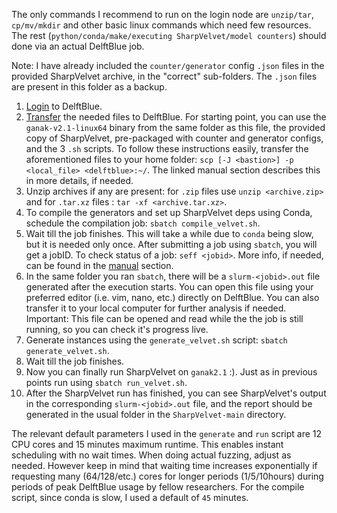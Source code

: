The only commands I recommend to run on the login node are `unzip/tar`, `cp/mv/mkdir` and other basic linux commands which need few resources. The rest (`python/conda/make/executing SharpVelvet/model counters`) should done via an actual DelftBlue job.

Note: I have already included the `counter/generator` config `.json` files in the provided SharpVelvet archive, in the "correct" sub-folders. The `.json` files are present in this folder as a backup.

1. [Login](https://doc.dhpc.tudelft.nl/delftblue/Remote-access-to-DelftBlue/) to DelftBlue.
2. [Transfer](https://doc.dhpc.tudelft.nl/delftblue/Data-transfer-to-DelftBlue/) the needed files to DelftBlue. For starting point, you can use the `ganak-v2.1-linux64` binary from the same folder as this file, the provided copy of SharpVelvet, pre-packaged with counter and generator configs, and the 3 `.sh` scripts. To follow these instructions easily, transfer the aforementioned files to your home folder: `scp [-J <bastion>] -p <local_file> <delftblue>:~/`. The linked manual section describes this in more details, if needed.
3. Unzip archives if any are present: for `.zip` files use `unzip <archive.zip>` and for `.tar.xz` files : `tar -xf <archive.tar.xz>`.
4. To compile the generators and set up SharpVelvet deps using Conda, schedule the compilation job: `sbatch compile_velvet.sh`.
5. Wait till the job finishes. This will take a while due to `conda` being slow, but it is needed only once. After submitting a job using `sbatch`, you will get a jobID. To check status of a job: `seff <jobid>`. More info, if needed, can be found in the [manual](https://doc.dhpc.tudelft.nl/delftblue/Slurm-trouble-shooting/) section.
6. In the same folder you ran `sbatch`, there will be a `slurm-<jobid>.out` file generated after the execution starts. You can open this file using your preferred editor (i.e. vim, nano, etc.) directly on DelftBlue. You can also transfer it to your local computer for further analysis if needed. Important: This file can be opened and read while the the job is still running, so you can check it's progress live.
7. Generate instances using the `generate_velvet.sh` script: `sbatch generate_velvet.sh`. 
8. Wait till the job finishes.
9. Now you can finally run SharpVelvet on `ganak2.1` :). Just as in previous points run using `sbatch run_velvet.sh`.
10. After the SharpVelvet run has finished, you can see SharpVelvet's output in the corresponding `slurm-<jobid>.out` file, and the report should be generated in the usual folder in the `SharpVelvet-main` directory.

The relevant default parameters I used in the `generate` and `run` script are 12 CPU cores and 15 minutes maximum runtime. This enables instant scheduling with no wait times. When doing actual fuzzing, adjust as needed. However keep in mind that waiting time increases exponentially if requesting many (64/128/etc.) cores for longer periods (1/5/10hours) during periods of peak DelftBlue usage by fellow researchers.
For the compile script, since conda is slow, I used a default of `45` minutes. 